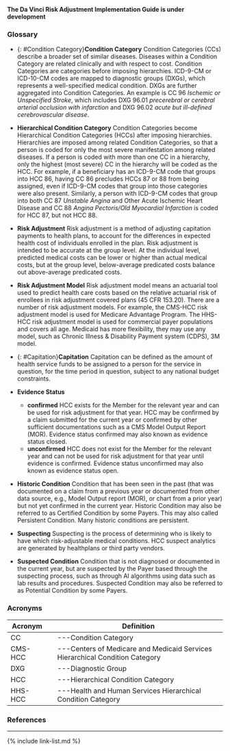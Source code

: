 
<div markdown="1" class="bg-info">
<b>The Da Vinci Risk Adjustment Implementation Guide is under development</b>
</div>

### Glossary

- {: #Condition Category}<b>Condition Category</b>
  Condition Categories (CCs) describe a broader set of similar diseases. Diseases within a Condition Category are related clinically and with respect to cost. Condition Categories are categories before imposing hierarchies. ICD-9-CM or ICD-10-CM codes are mapped to diagnostic groups (DXGs), which represents a well-specified medical condition. DXGs are further aggregated into Condition Categories. An example is CC 96 *Ischemic or Unspecified Stroke*, which includes DXG 96.01 *precerebral or cerebral arterial occlusion with infarction* and DXG 96.02 *acute but ill-defined cerebrovascular disease*.

- <b>Hierarchical Condition Category</b>
  Condition Categories become Hierarchical Condition Categories (HCCs) after imposing hierarchies. Hierarchies are imposed among related Condition Categories, so that a person is coded for only the most severe manifestation among related diseases. If a person is coded with more than one CC in a hierarchy, only the highest (most severe) CC in the hierarchy will be coded as the HCC. For example, if a beneficiary has an ICD-9-CM code that groups into HCC 86, having CC 86 precludes HCCs 87 or 88 from being assigned, even if ICD-9-CM codes that group into those categories were also present. Similarly, a person with ICD-9-CM codes that group into both CC 87 *Unstable Angina* and Other Acute Ischemic Heart Disease and CC 88 *Angina Pectoris/Old Myocardial Infarction* is coded for HCC 87, but not HCC 88.

- <b>Risk Adjustment</b>
  Risk adjustment is a method of adjusting capitation payments to health plans, to account for the differences in expected health cost of individuals enrolled in the plan. Risk adjustment is intended to be accurate at the group level. At the individual level, predicted medical costs can be lower or higher than actual medical costs, but at the group level, below-average predicated costs balance out above-average predicated costs.

- <b>Risk Adjustment Model</b>
   Risk adjustment model means an actuarial tool used to predict health care costs based on the relative actuarial risk of enrollees in risk adjustment covered plans (45 CFR 153.20). There are a number of risk adjustment models. For example, the CMS-HCC risk adjustment model is used for Medicare Advantage Program. The HHS-HCC risk adjustment model is used for commercial payer populations and covers all age. Medicaid has more flexibility, they may use any model, such as Chronic Illness & Disability Payment system (CDPS), 3M model.

- {: #Capitation}<b>Capitation</b>
   Capitation can be defined as the amount of health service funds to be assigned to a person for the service in question, for the time period in question, subject to any national budget constraints.

- <b>Evidence Status</b>
  - <b>confirmed</b>
  HCC exists for the Member for the relevant year and can be used for risk adjustment for that year. HCC may be confirmed by a claim submitted for the current year or confirmed by other sufficient documentations such as a CMS Model Output Report (MOR). Evidence status confirmed may also known as evidence status closed.  
  - <b>unconfirmed</b>
  HCC does not exist for the Member for the relevant year and can not be used for risk adjustment for that year until evidence is confirmed. Evidence status unconfirmed may also known as evidence status open.  

- <b>Historic Condition</b>
  Condition that has been seen in the past (that was documented on a claim from a previous year or documented from other data source, e.g., Model Output report (MOR), or chart from a prior year) but not yet confirmed in the current year. Historic Condition may also be referred to as Certified Condition by some Payers. This may also called Persistent Condition. Many historic conditions are persistent.

- <b>Suspecting</b>
  Suspecting is the process of determining who is likely to have which risk-adjustable medical conditions. HCC suspect analytics are generated by healthplans or third party vendors.

- <b>Suspected Condition</b>
  Condition that is not diagnosed or documented in the current year, but are suspected by the Payer based through the suspecting process, such as through AI algorithms using data such as lab results and procedures. Suspected Condition may also be referred to as Potential Condition by some Payers.

### Acronyms

|<b>Acronym</b>|   |<b>Definition</b>|
|---|---|---|
|CC|      |---Condition Category|
|CMS-HCC|     |---Centers of Medicare and Medicaid Services Hierarchical Condition Category|
|DXG|     |---Diagnostic Group|
|HCC|     |---Hierarchical Condition Category|
|HHS-HCC|     |---Health and Human Services Hierarchical Condition Category|

### References

---

{% include link-list.md %}
